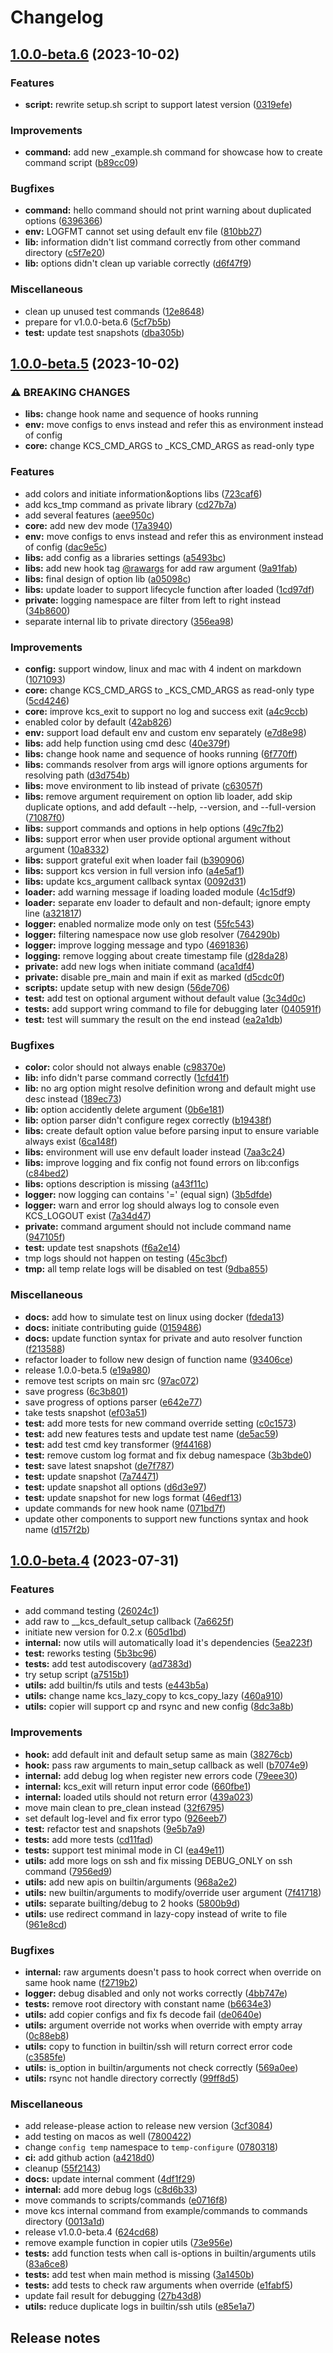 # Changelog

## [1.0.0-beta.6](https://github.com/kc-workspace/kcs/compare/v1.0.0-beta.5...v1.0.0-beta.6) (2023-10-02)


### Features

* **script:** rewrite setup.sh script to support latest version ([0319efe](https://github.com/kc-workspace/kcs/commit/0319efeefb87e9847158aa06729ca132c9395df6))


### Improvements

* **command:** add new _example.sh command for showcase how to create command script ([b89cc09](https://github.com/kc-workspace/kcs/commit/b89cc093329783b3198288e4faaaf74c90d9fbaf))


### Bugfixes

* **command:** hello command should not print warning about duplicated options ([6396366](https://github.com/kc-workspace/kcs/commit/6396366e8a6d3b47a4b03513d193667d6a1abe05))
* **env:** LOGFMT cannot set using default env file ([810bb27](https://github.com/kc-workspace/kcs/commit/810bb27ac445a4f3c3ce63877e9ba82e9a4d82b2))
* **lib:** information didn't list command correctly from other command directory ([c5f7e20](https://github.com/kc-workspace/kcs/commit/c5f7e20572a68727e23cc7a3344c212e074a7f32))
* **lib:** options didn't clean up variable correctly ([d6f47f9](https://github.com/kc-workspace/kcs/commit/d6f47f9da999dbd84e5053f2fc5a2150074cda2f))


### Miscellaneous

* clean up unused test commands ([12e8648](https://github.com/kc-workspace/kcs/commit/12e86487dd0fb2c8b72c28c9b03f8fadab90c252))
* prepare for v1.0.0-beta.6 ([5cf7b5b](https://github.com/kc-workspace/kcs/commit/5cf7b5b0b6e7109a7fd25a9aa0d1e5125ce13a25))
* **test:** update test snapshots ([dba305b](https://github.com/kc-workspace/kcs/commit/dba305b73fbfcc70508bfd38ca8bc4724586c458))

## [1.0.0-beta.5](https://github.com/kc-workspace/kcs/compare/v1.0.0-beta.4...v1.0.0-beta.5) (2023-10-02)


### ⚠ BREAKING CHANGES

* **libs:** change hook name and sequence of hooks running
* **env:** move configs to envs instead and refer this as environment instead of config
* **core:** change KCS_CMD_ARGS to _KCS_CMD_ARGS as read-only type

### Features

* add colors and initiate information&options libs ([723caf6](https://github.com/kc-workspace/kcs/commit/723caf69c2d23a4e1026be473e44aa2e4123bd78))
* add kcs_tmp command as private library ([cd27b7a](https://github.com/kc-workspace/kcs/commit/cd27b7a2b759d0e2bb02a34d19423c3a099d2c22))
* add several features ([aee950c](https://github.com/kc-workspace/kcs/commit/aee950c15d5834d7744e8382e97f06901a9064e0))
* **core:** add new dev mode ([17a3940](https://github.com/kc-workspace/kcs/commit/17a39403ece73473942411c81ad68fe5f99c5b1f))
* **env:** move configs to envs instead and refer this as environment instead of config ([dac9e5c](https://github.com/kc-workspace/kcs/commit/dac9e5c5b7a90724be7f2868bd6d1a1a9beb4294))
* **libs:** add config as a libraries settings ([a5493bc](https://github.com/kc-workspace/kcs/commit/a5493bce6d37d9808b8733e11fe92735246f4eb3))
* **libs:** add new hook tag [@rawargs](https://github.com/rawargs) for add raw argument ([9a91fab](https://github.com/kc-workspace/kcs/commit/9a91fabed3cb7da52c5c3c3ccac48b80a050df53))
* **libs:** final design of option lib ([a05098c](https://github.com/kc-workspace/kcs/commit/a05098c8b9f3df0fd843c1bae155c2349aca89f1))
* **libs:** update loader to support lifecycle function after loaded ([1cd97df](https://github.com/kc-workspace/kcs/commit/1cd97df515141cc69510ab789985d3e67a3203c7))
* **private:** logging namespace are filter from left to right instead ([34b8600](https://github.com/kc-workspace/kcs/commit/34b860038132f023afd3424a79a2de4b3caa7a81))
* separate internal lib to private directory ([356ea98](https://github.com/kc-workspace/kcs/commit/356ea98da8364afcd4c1cae60b2eefccc9d699b6))


### Improvements

* **config:** support window, linux and mac with 4 indent on markdown ([1071093](https://github.com/kc-workspace/kcs/commit/10710935b1e549dd8682f40ab2719a62fe11ae9e))
* **core:** change KCS_CMD_ARGS to _KCS_CMD_ARGS as read-only type ([5cd4246](https://github.com/kc-workspace/kcs/commit/5cd4246b770105eceeb20e5c53b201daa0144a07))
* **core:** improve kcs_exit to support no log and success exit ([a4c9ccb](https://github.com/kc-workspace/kcs/commit/a4c9ccb283c116dbade330a46be002966765d118))
* enabled color by default ([42ab826](https://github.com/kc-workspace/kcs/commit/42ab8267d6821fc56f10c191c5d527eafb08e65b))
* **env:** support load default env and custom env separately ([e7d8e98](https://github.com/kc-workspace/kcs/commit/e7d8e98b69a5dd9773656d278ee84da67ccd147e))
* **libs:** add help function using cmd desc ([40e379f](https://github.com/kc-workspace/kcs/commit/40e379f1c3b0012bf0eb723d9518a73f05583350))
* **libs:** change hook name and sequence of hooks running ([6f770ff](https://github.com/kc-workspace/kcs/commit/6f770ff0a78e2aaf872a3b83c8cbdd6c0db86d1e))
* **libs:** commands resolver from args will ignore options arguments for resolving path ([d3d754b](https://github.com/kc-workspace/kcs/commit/d3d754bb5a9270b3bc1f8dd16d8bc69dcce5d640))
* **libs:** move environment to lib instead of private ([c63057f](https://github.com/kc-workspace/kcs/commit/c63057fff1a1c521adf9af9452ca12df7c02fefe))
* **libs:** remove argument requirement on option lib loader, add skip duplicate options, and add default --help, --version, and --full-version ([71087f0](https://github.com/kc-workspace/kcs/commit/71087f0bcdc0d77898c3bcc9b82b93649a6ea950))
* **libs:** support commands and options in help options ([49c7fb2](https://github.com/kc-workspace/kcs/commit/49c7fb277d87ba81db0754488c7156ea3b098b6a))
* **libs:** support error when user provide optional argument without argument ([10a8332](https://github.com/kc-workspace/kcs/commit/10a83321a869b2716b0b2ff22549e548c1335e1a))
* **libs:** support grateful exit when loader fail ([b390906](https://github.com/kc-workspace/kcs/commit/b390906867649fca8645306ba91732d6d75a2302))
* **libs:** support kcs version in full version info ([a4e5af1](https://github.com/kc-workspace/kcs/commit/a4e5af19d107ee1d53874e58d15f73e58ae1c525))
* **libs:** update kcs_argument callback syntax ([0092d31](https://github.com/kc-workspace/kcs/commit/0092d316683949a24cdf233db005bfc009559d61))
* **loader:** add warning message if loading loaded module ([4c15df9](https://github.com/kc-workspace/kcs/commit/4c15df963474e14a07c00f329e16b7da9f43a90a))
* **loader:** separate env loader to default and non-default; ignore empty line ([a321817](https://github.com/kc-workspace/kcs/commit/a3218171bcc56c93e8e74051f930ce631538c606))
* **logger:** enabled normalize mode only on test ([55fc543](https://github.com/kc-workspace/kcs/commit/55fc5433ea88d572532d2b100db5232b990f7a1a))
* **logger:** filtering namespace now use glob resolver ([764290b](https://github.com/kc-workspace/kcs/commit/764290bf9e3a0b52fd7a13aa7205866ce7935745))
* **logger:** improve logging message and typo ([4691836](https://github.com/kc-workspace/kcs/commit/4691836c0280135063712d135617877010950beb))
* **logging:** remove logging about create timestamp file ([d28da28](https://github.com/kc-workspace/kcs/commit/d28da282e44015f51184a488cc29f418f0db49b7))
* **private:** add new logs when initiate command ([aca1df4](https://github.com/kc-workspace/kcs/commit/aca1df4c5fd8dbb038f2877ad0698b23c68da4e6))
* **private:** disable pre_main and main if exit as marked ([d5cdc0f](https://github.com/kc-workspace/kcs/commit/d5cdc0f0bc9d2091cd6119f2f62be8544021d5dd))
* **scripts:** update setup with new design ([56de706](https://github.com/kc-workspace/kcs/commit/56de70603592e551175e23fe715563eee2928616))
* **test:** add test on optional argument without default value ([3c34d0c](https://github.com/kc-workspace/kcs/commit/3c34d0c51043577f9e43a9a30ac1570d1dabf10d))
* **tests:** add support wring command to file for debugging later ([040591f](https://github.com/kc-workspace/kcs/commit/040591f6007c00041e8fd60d52cb8dd5d12102a9))
* **test:** test will summary the result on the end instead ([ea2a1db](https://github.com/kc-workspace/kcs/commit/ea2a1db387cc1de9884f3317e648d6d60bd51911))


### Bugfixes

* **color:** color should not always enable ([c98370e](https://github.com/kc-workspace/kcs/commit/c98370e49f290f50bffa5ca162b0f4229e08f6ed))
* **lib:** info didn't parse command correctly ([1cfd41f](https://github.com/kc-workspace/kcs/commit/1cfd41fe16b5d3dbacd92c7a4bc817e258c3325d))
* **lib:** no arg option might resolve definition wrong and default might use desc instead ([189ec73](https://github.com/kc-workspace/kcs/commit/189ec7350ea818a11788af922098e1f241e2e7c9))
* **lib:** option accidently delete argument ([0b6e181](https://github.com/kc-workspace/kcs/commit/0b6e181e6970719f7931a13b9c3d3c11c304eadc))
* **lib:** option parser didn't configure regex correctly ([b19438f](https://github.com/kc-workspace/kcs/commit/b19438f54eb4bc60f23ec03143eb6b1586397b1c))
* **libs:** create default option value before parsing input to ensure variable always exist ([6ca148f](https://github.com/kc-workspace/kcs/commit/6ca148f8c73b778b2ca3761db3811cfef04a75fc))
* **libs:** environment will use env default loader instead ([7aa3c24](https://github.com/kc-workspace/kcs/commit/7aa3c24b612345e8bd1806aed665da1afe2e7667))
* **libs:** improve logging and fix config not found errors on lib:configs ([c84bed2](https://github.com/kc-workspace/kcs/commit/c84bed25dc2134fe1d4ebffcd6d99b6da3b0ac4f))
* **libs:** options description is missing ([a43f11c](https://github.com/kc-workspace/kcs/commit/a43f11c18ed439c7d74958b2a2a5cf8c764dea35))
* **logger:** now logging can contains '=' (equal sign) ([3b5dfde](https://github.com/kc-workspace/kcs/commit/3b5dfdebf3b42151f57743571216573737927816))
* **logger:** warn and error log should always log to console even KCS_LOGOUT exist ([7a34d47](https://github.com/kc-workspace/kcs/commit/7a34d472f834c82ed001f3d7572a5273488d3ca1))
* **private:** command argument should not include command name ([947105f](https://github.com/kc-workspace/kcs/commit/947105fc47013c0c6ede52f24807dc7397fad0bb))
* **test:** update test snapshots ([f6a2e14](https://github.com/kc-workspace/kcs/commit/f6a2e14f79b682ec3b3478b6e5b65fd8fbc769ab))
* tmp logs should not happen on testing ([45c3bcf](https://github.com/kc-workspace/kcs/commit/45c3bcf7efbb6e376feb3f12aa95d06c42cc5bf4))
* **tmp:** all temp relate logs will be disabled on test ([9dba855](https://github.com/kc-workspace/kcs/commit/9dba855889356d1f6d3a20a17452990608822862))


### Miscellaneous

* **docs:** add how to simulate test on linux using docker ([fdeda13](https://github.com/kc-workspace/kcs/commit/fdeda13b723e612b689faad9df9f21c0fcd762aa))
* **docs:** initiate contributing guide ([0159486](https://github.com/kc-workspace/kcs/commit/01594867d859bacda2a5cfb700734c1226fc0b91))
* **docs:** update function syntax for private and auto resolver function ([f213588](https://github.com/kc-workspace/kcs/commit/f2135889e652cf217660a71bf59ff9cfcd11bd56))
* refactor loader to follow new design of function name ([93406ce](https://github.com/kc-workspace/kcs/commit/93406ce5f494ac0a390bcac00774a7fd9e5fddf3))
* release 1.0.0-beta.5 ([e19a980](https://github.com/kc-workspace/kcs/commit/e19a980240487b18d1a29b397dd758c7776e41b6))
* remove test scripts on main src ([97ac072](https://github.com/kc-workspace/kcs/commit/97ac072b3760bcde2359026f99ca6c6c8353b413))
* save progress ([6c3b801](https://github.com/kc-workspace/kcs/commit/6c3b80171ff0d5165c70383f8b23120e24534041))
* save progress of options parser ([e642e77](https://github.com/kc-workspace/kcs/commit/e642e77ba1ebeb45e65719902dfdc76a294cfe24))
* take tests snapshot ([ef03a51](https://github.com/kc-workspace/kcs/commit/ef03a518cf39190d6a1e86e4d8b676f13be8e485))
* **test:** add more tests for new command override setting ([c0c1573](https://github.com/kc-workspace/kcs/commit/c0c1573aa11d24057065214ede7ae45f35c30cb5))
* **test:** add new features tests and update test name ([de5ac59](https://github.com/kc-workspace/kcs/commit/de5ac597aa2ef1fb4cc743f291d2691162a52dc6))
* **test:** add test cmd key transformer ([9f44168](https://github.com/kc-workspace/kcs/commit/9f44168af31b46494df0611236f0e24e8438a5ea))
* **test:** remove custom log format and fix debug namespace ([3b3bde0](https://github.com/kc-workspace/kcs/commit/3b3bde0f2a33818aa85a28806aed5b8b1463213a))
* **test:** save latest snapshot ([de7f787](https://github.com/kc-workspace/kcs/commit/de7f787a47deeeb0fed6bf2429a0eb6f56e28e94))
* **test:** update snapshot ([7a74471](https://github.com/kc-workspace/kcs/commit/7a744715737228706b2424239cecad9534f69576))
* **test:** update snapshot all options ([d6d3e97](https://github.com/kc-workspace/kcs/commit/d6d3e977d53e759ff471f3ec752e79e0987d0fa7))
* **test:** update snapshot for new logs format ([46edf13](https://github.com/kc-workspace/kcs/commit/46edf13ec2ff963e1e927c191b3b4a4a3cbca5b2))
* update commands for new hook name ([071bd7f](https://github.com/kc-workspace/kcs/commit/071bd7f31ac22829be62e8e5f2eab43de65f9941))
* update other components to support new functions syntax and hook name ([d157f2b](https://github.com/kc-workspace/kcs/commit/d157f2b31c4b6bb3e15c133028c1196c7579f470))

## [1.0.0-beta.4](https://github.com/kc-workspace/kcs/compare/v1.0.0-beta.3...v1.0.0-beta.4) (2023-07-31)


### Features

* add command testing ([26024c1](https://github.com/kc-workspace/kcs/commit/26024c1527484b44a13072f2ecc76b419ab19ddc))
* add raw to __kcs_default_setup callback ([7a6625f](https://github.com/kc-workspace/kcs/commit/7a6625f6b4269a74dc14cb04bb17eb6dbb0a4f58))
* initiate new version for 0.2.x ([605d1bd](https://github.com/kc-workspace/kcs/commit/605d1bd0b1fddb639c24e8cae4f11327a126561d))
* **internal:** now utils will automatically load it's dependencies ([5ea223f](https://github.com/kc-workspace/kcs/commit/5ea223fdcfb446cc209bf22e010ea5a56b23eda9))
* **test:** reworks testing ([5b3bc96](https://github.com/kc-workspace/kcs/commit/5b3bc96c3a68562a84cff646b5a3b92a6d926459))
* **tests:** add test autodiscovery ([ad7383d](https://github.com/kc-workspace/kcs/commit/ad7383d5d24fde538490790c6c920189dae3650e))
* try setup script ([a7515b1](https://github.com/kc-workspace/kcs/commit/a7515b132e16b4a48956fd4a6c3869f95c99ae35))
* **utils:** add builtin/fs utils and tests ([e443b5a](https://github.com/kc-workspace/kcs/commit/e443b5a16c8d2cb856c57788fbdcee3abb489228))
* **utils:** change name kcs_lazy_copy to kcs_copy_lazy ([460a910](https://github.com/kc-workspace/kcs/commit/460a9103ebbb9576b9f067acb39d0d606e9d58c9))
* **utils:** copier will support cp and rsync and new config ([8dc3a8b](https://github.com/kc-workspace/kcs/commit/8dc3a8b2879a198bf435225f04d65d194f6ca092))


### Improvements

* **hook:** add default init and default setup same as main ([38276cb](https://github.com/kc-workspace/kcs/commit/38276cb1db1c65c492aa98faf7825c995b396624))
* **hook:** pass raw arguments to main_setup callback as well ([b7074e9](https://github.com/kc-workspace/kcs/commit/b7074e989a3d946e20a1c83ee7439ed755d62c71))
* **internal:** add debug log when register new errors code ([79eee30](https://github.com/kc-workspace/kcs/commit/79eee307eada8f285602add0a0b10509b94d8fd5))
* **internal:** kcs_exit will return input error code ([660fbe1](https://github.com/kc-workspace/kcs/commit/660fbe176c29d80b2579202f46ff505d038c6ad7))
* **internal:** loaded utils should not return error ([439a023](https://github.com/kc-workspace/kcs/commit/439a023065e3d10330c83044fa16c3af38e5b777))
* move main clean to pre_clean instead ([32f6795](https://github.com/kc-workspace/kcs/commit/32f6795991a8db544f2d636c9e523f5a32f74a01))
* set default log-level and fix error typo ([926eeb7](https://github.com/kc-workspace/kcs/commit/926eeb7b145205c88cdfd0c2405d2b891a03dbdd))
* **test:** refactor test and snapshots ([9e5b7a9](https://github.com/kc-workspace/kcs/commit/9e5b7a9ab7ce903a4c0358fec51853b1a5889041))
* **tests:** add more tests ([cd11fad](https://github.com/kc-workspace/kcs/commit/cd11fad656966633c31cd297e24c691f83b03b93))
* **tests:** support test minimal mode in CI ([ea49e11](https://github.com/kc-workspace/kcs/commit/ea49e111e43e41f92f3ee4b90e8c042aeec24161))
* **utils:** add more logs on ssh and fix missing DEBUG_ONLY on ssh command ([7956ed9](https://github.com/kc-workspace/kcs/commit/7956ed94f7b6bb1935951a034b02131dbf5a6a23))
* **utils:** add new apis on builtin/arguments ([968a2e2](https://github.com/kc-workspace/kcs/commit/968a2e293c51597f279438725aa06e9abb355991))
* **utils:** new builtin/arguments to modify/override user argument ([7f41718](https://github.com/kc-workspace/kcs/commit/7f4171881fdbaf1c56683bd9e51291e7f87a98da))
* **utils:** separate builting/debug to 2 hooks ([5800b9d](https://github.com/kc-workspace/kcs/commit/5800b9db442ee5163dc9087cf2194e424fc57bbf))
* **utils:** use redirect command in lazy-copy instead of write to file ([961e8cd](https://github.com/kc-workspace/kcs/commit/961e8cdfe910ffc3f737dc18e7c0ef3402178f97))


### Bugfixes

* **internal:** raw arguments doesn't pass to hook correct when override on same hook name ([f2719b2](https://github.com/kc-workspace/kcs/commit/f2719b20ad04c1f8a241890d04d4fba665f6f99a))
* **logger:** debug disabled and only not works correctly ([4bb747e](https://github.com/kc-workspace/kcs/commit/4bb747ef221064d62c58d3caec115290aa086eba))
* **tests:** remove root directory with constant name ([b6634e3](https://github.com/kc-workspace/kcs/commit/b6634e379d67ef890264b1261e2417f2285e08d9))
* **utils:** add copier configs and fix fs decode fail ([de0640e](https://github.com/kc-workspace/kcs/commit/de0640ed1584354639e1626f4064af72c7dcd1c5))
* **utils:** argument override not works when override with empty array ([0c88eb8](https://github.com/kc-workspace/kcs/commit/0c88eb8e26f3842da4726fb7c39cccff6f7b5d15))
* **utils:** copy to function in builtin/ssh will return correct error code ([c3585fe](https://github.com/kc-workspace/kcs/commit/c3585fe088c51280cbccbea37c79b271bbbf4cd5))
* **utils:** is_option in builtin/arguments not check correctly ([569a0ee](https://github.com/kc-workspace/kcs/commit/569a0eeaa7607444a6c8c60a51f545332cf6db0e))
* **utils:** rsync not handle directory correctly ([99ff8d5](https://github.com/kc-workspace/kcs/commit/99ff8d5f0c57557713d0b9348497ae6f8ee98da6))


### Miscellaneous

* add release-please action to release new version ([3cf3084](https://github.com/kc-workspace/kcs/commit/3cf3084a0833cab5509a63c39586e8583726a128))
* add testing on macos as well ([7800422](https://github.com/kc-workspace/kcs/commit/7800422fb9ac96f8e7bf556e5aab3341053600c9))
* change `config temp` namespace to `temp-configure` ([0780318](https://github.com/kc-workspace/kcs/commit/0780318769051dc88b77cc628b39fa31d2f0509a))
* **ci:** add github action ([a4218d0](https://github.com/kc-workspace/kcs/commit/a4218d04ce2e18f8079c9add9bc63279c5369caf))
* cleanup ([55f2143](https://github.com/kc-workspace/kcs/commit/55f2143d3ef5dd8b0668ee99c28f492e83afb533))
* **docs:** update internal comment ([4df1f29](https://github.com/kc-workspace/kcs/commit/4df1f2991f8ee6cf1dba9b57e0c189c385839e18))
* **internal:** add more debug logs ([c8d6b33](https://github.com/kc-workspace/kcs/commit/c8d6b33b488055515834718d6880ce9062a64ed0))
* move commands to scripts/commands ([e0716f8](https://github.com/kc-workspace/kcs/commit/e0716f85ebb3a67c44865033bc62f33c046b6636))
* move kcs internal command from example/commands to commands directory ([0013a1d](https://github.com/kc-workspace/kcs/commit/0013a1d84606af92490dcfcc3dad4d326da53c76))
* release v1.0.0-beta.4 ([624cd68](https://github.com/kc-workspace/kcs/commit/624cd680a0f6575dac9b29c6bcfba1ff4c8a7444))
* remove example function in copier utils ([73e956e](https://github.com/kc-workspace/kcs/commit/73e956e6d44bab6ecbc1ff3b4619fed0496bc929))
* **tests:** add function tests when call is-options in builtin/arguments utils ([83a6ce8](https://github.com/kc-workspace/kcs/commit/83a6ce8781d6cdeca8dbf3f23ab03a166c8d3050))
* **tests:** add test when main method is missing ([3a1450b](https://github.com/kc-workspace/kcs/commit/3a1450b93b19fb54cd3965bf5c0323f43a21e2c5))
* **tests:** add tests to check raw arguments when override ([e1fabf5](https://github.com/kc-workspace/kcs/commit/e1fabf5b0e7a845132cdf4579084632b3db66e80))
* update fail result for debugging ([27b43d8](https://github.com/kc-workspace/kcs/commit/27b43d840ae4fcb5d1b10a5f48a7926a10868b4f))
* **utils:** reduce duplicate logs in builtin/ssh utils ([e85e1a7](https://github.com/kc-workspace/kcs/commit/e85e1a7a0a19d6d7f312b924946d6fd7319e313b))

## Release notes
